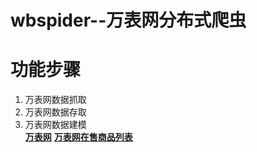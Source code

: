 # wbspider--万表网分布式爬虫

# 功能步骤
 1. 万表网数据抓取
 2. 万表网数据存取
 3. 万表网数据建模    
**[万表网](https://www.wbiao.cn/)**
**[万表网在售商品列表](https://www.wbiao.cn/shoubiao.html)**


